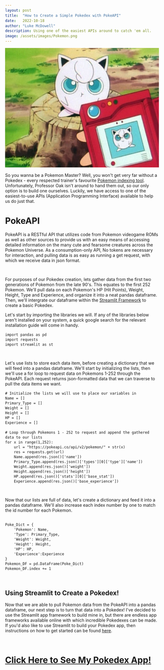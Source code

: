 ```yaml
---
layout: post
title:  "How to Create a Simple Pokedex with PokeAPI"
date:   2022-10-18
author: "Luke McDowell"
description: Using one of the easiest APIs around to catch 'em all.
image: /assets/images/Pokemon.png
---
```

![image:](https://github.com/Redskywalker7/stat386-projects/blob/main/assets/Jigglypuff.png?raw=true)

So you wanna be a Pokemon Master? Well, you won't get very far without a Pokedex - every respected trainer's favourite [Pokemon indexing tool](https://bulbapedia.bulbagarden.net/wiki/Pok%C3%A9dex). Unfortunately, Professor Oak isn't around to hand them out, so our only option is to build one ourselves. Luckily, we have access to one of the easiest-to-use APIs (Application Programming Interface) available to help us do just that. 




# PokeAPI
PokeAPI is a RESTful API that utilizes code from Pokemon videogame ROMs as well as other sources to provide us with an easy means of accessing detailed information on the many cute and fearsome creatures across the Pokemon Universe. As a consumption-only API, No tokens are necessary for interaction, and pulling data is as easy as running a get request, with which we receive data in json format. 

  <br> 

For purposes of our Pokedex creation, lets gather data from the first two generations of Pokemon from the late 90's. This equates to the first 252 Pokemon. We'll pull data on each Pokemon's HP (Hit Points), Weight, Height, Type and Experience, and organize it into a neat pandas dataframe. Then, we'll intergrate our dataframe within the [Streamlit Framework](https://streamlit.io/) to create a basic Pokedex.

Let's start by importing the libraries we will. If any of the libraries below aren't installed on your system, a quick google search for the relevant installation guide will come in handy.

```
import pandas as pd
import requests
import streamlit as st
```

  <br> 
  
Let's use lists to store each data item, before creating a dictionary that we will feed into a pandas dataframe. We'll start by initializing the lists, then we'll use a for loop to request data on Pokemons 1-252 through the PokeAPI. Each request returns json-formatted data that we can traverse to pull the data items we want.    

```
# Initialize the lists we will use to place our variables in
Name = []
Primary_Type = []
Weight = []
Height = []
HP = []
Experience = []

# Loop through Pokemons 1 - 252 to request and append the gathered data to our lists
for x in range(1,252):
    url = "https://pokeapi.co/api/v2/pokemon/" + str(x)
    res = requests.get(url)
    Name.append(res.json()['name'])
    Primary_Type.append(res.json()['types'][0]['type']['name'])
    Weight.append(res.json()['weight'])
    Height.append(res.json()['height'])
    HP.append(res.json()['stats'][0]['base_stat'])
    Experience.append(res.json()['base_experience'])
```

  <br> 
  
  
Now that our lists are full of data, let's create a dictionary and feed it into a pandas dataframe. We'll also increase each index number by one to match the id number for each Pokemon.

```
    
Poke_Dict = {
    'Pokemon': Name,
    'Type': Primary_Type,
    'Weight': Weight,
    'Height': Height,
    'HP': HP,
    'Experience':Experience
}
Pokemon_DF = pd.DataFrame(Poke_Dict)
Pokemon_DF.index += 1 
```

  <br> 

## Using Streamlit to Create a Pokedex!
Now that we are able to pull Pokemon data from the PokeAPI into a pandas dataframe, our next step is to turn that data into a Pokedex! I've decided to use the Streamlit app framework to build mine in, but there are endless app frameworks available online with which incredible Pokedexes can be made. If you'd also like to use Streamlit to build your Pokedex app, then instructions on how to get started can be found [here](https://redskywalker7.github.io/stat386-projects/2022/09/22/How_to_Use_Streamlit.html).

  <br> 
  
# [Click Here to See My Pokedex App!](https://redskywalker7-stat386-projects-pokedex-q0yt5b.streamlitapp.com/)

